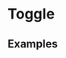# Toggle

## Examples

<ex-code name="ex-toggle-basic"/></ex-code>

<ex-code name="ex-toggle-disabled"/></ex-code>
